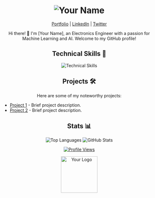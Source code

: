 <h1 align="center">
    <img src="YOUR_PROFILE_IMAGE_URL" alt="Your Name" />
</h1>

<p align="center">
    <a href="YOUR_WEBSITE_URL">Portfolio</a> |
    <a href="YOUR_LINKEDIN_URL">LinkedIn</a> |
    <a href="YOUR_TWITTER_URL">Twitter</a>
</p>

<p align="center">
    Hi there! 👋 I'm [Your Name], an Electronics Engineer with a passion for Machine Learning and AI. Welcome to my GitHub profile!
</p>

<h2 align="center">Technical Skills 🚀</h2>

<div align="center">
    <img src="https://skillicons.dev/icons?i=python,java,html,css,javascript,tensorflow,linux" alt="Technical Skills"/>
</div>

<h2 align="center">Projects 🛠️</h2>

<p align="center">
    Here are some of my noteworthy projects:
</p>

- [Project 1](https://github.com/yourusername/project1) - Brief project description.
- [Project 2](https://github.com/yourusername/project2) - Brief project description.

<h2 align="center">Stats 📊</h2>

<div align="center">
    <img src="https://github-readme-stats.vercel.app/api/top-langs/?username=yourusername&layout=compact&theme=dark" alt="Top Languages" />
    <img src="https://github-readme-stats.vercel.app/api?username=yourusername&show_icons=true&theme=dark" alt="GitHub Stats" />
</div>

<p align="center">
    <a href="https://profile-counter.glitch.me/yourusername/count.svg">
        <img src="https://profile-counter.glitch.me/yourusername/count.svg" alt="Profile Views"/>
    </a>
</p>

<p align="center">
    <img height="120" src="YOUR_LOGO_IMAGE_URL" alt="Your Logo" />
</p>
